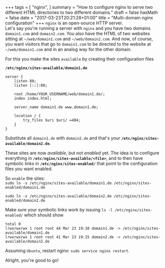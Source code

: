+++
tags = [
  "nginx",
]
summary = "How to configure nginx to serve two different HTML directories to two different domains."
draft = false
hasMath = false
date = "2017-03-23T20:21:28+01:00"
title = "Multi-domain nginx configuration"
+++
`nginx` is an open-source HTTP server.   
Let's say you're running a server with `nginx` and you have two domains `domain1.com` and `domain2.com`. You also have the HTML of two websites sitting at `~/web/domain1.com` and `~/web/domain2.com`. And now, of course, you want visitors that go to `domain1.com` to be directed to the website at `~/web/domain1.com` and in an analog way for the other domain.

For this you make the sites `available` by creating their configuration files

**`/etc/nginx/sites-available/domain1.de`**   
```
server {
	listen 80;
	listen [::]:80;

	root /home/YOUR_USERNAME/web/domain1.de/;
	index index.html;

	server_name domain1.de www.domain1.de;

	location / {
		try_files $uri $uri/ =404;
	}
}
```

Substitute all `domain1.de` with `domain2.de` and that's your **`/etc/nginx/sites-available/domain2.de`**.

These sites are now *available*, but not *enabled* yet. The idea is to configure everything in **`/etc/nginx/sites-available/<file>`**, and to then have symbolic links in **`/etc/nginx/sites-enabled/`** that point to the configuration files you want enabled.

So `enable` the sites:   
`sudo ln -s /etc/nginx/sites-available/domain1.de /etc/nginx/sites-enabled/domain1.de`

`sudo ln -s /etc/nginx/sites-available/domain2.de /etc/nginx/sites-enabled/domain2.de`

Make sure your symbolic links work by issuing `ls -l /etc/nginx/sites-enabled/` which should show

```
total 0
lrwxrwxrwx 1 root root 44 Mar 23 19:10 domain1.de -> /etc/nginx/sites-available/domain1.de
lrwxrwxrwx 1 root root 41 Mar 23 19:15 domain2.de -> /etc/nginx/sites-available/domain2.de
```

Assuming `Ubuntu`, restart nginx: `sudo service nginx restart`.

Alright, you're good to go!
